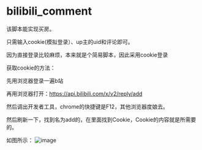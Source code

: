 # bilibili_comment

该脚本能实现买房。

只需输入cookie(模拟登录）、up主的uid和评论即可。

因为直接登录比较麻烦，本来就是个简易脚本，因此采用cookie登录

获取cookie的方法：

先用浏览器登录一遍b站

再用浏览器打开：https://api.bilibili.com/x/v2/reply/add

然后调出开发者工具，chrome的快捷键是F12，其他浏览器度娘去。

然后刷新一下，找到名为add的，在里面找到Cookie，Cookie的内容就是所需要的。

如图所示： ![image](https://github.com/junhao69535/bilibili_comment/cookie.png)
